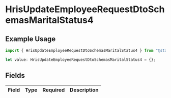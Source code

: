 # HrisUpdateEmployeeRequestDtoSchemasMaritalStatus4

## Example Usage

```typescript
import { HrisUpdateEmployeeRequestDtoSchemasMaritalStatus4 } from "@stackone/stackone-client-ts/sdk/models/shared";

let value: HrisUpdateEmployeeRequestDtoSchemasMaritalStatus4 = {};
```

## Fields

| Field       | Type        | Required    | Description |
| ----------- | ----------- | ----------- | ----------- |